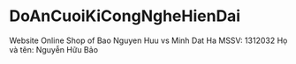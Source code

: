 # DoAnCuoiKiCongNgheHienDai
Website Online Shop of Bao Nguyen Huu vs Minh Dat Ha 
MSSV: 1312032 
Họ và tên: Nguyễn Hữu Bảo
